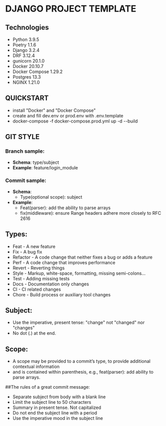 # DJANGO PROJECT TEMPLATE

## Technologies
 - Python 3.9.5
 - Poetry 1.1.6
 - Django 3.2.4
 - DRF 3.12.4
 - gunicorn 20.1.0
 - Docker 20.10.7
 - Docker Compose 1.29.2
 - Postgres 13.3
 - NGINX 1.21.0
 
## QUICKSTART
 - install "Docker" and "Docker Compose"
 - create and fill dev.env or prod.env with .env.template 
 - docker-compose -f docker-compose.prod.yml up -d --build


## GIT STYLE
### Branch sample:
 - **Schema**: type/subject
 - **Example**: feature/login_module

### Commit sample:
 - **Schema**:
   - Type(optional scope): subject
 - **Example**: 
   - Feat(parser): add the ability to parse arrays
   - fix(middleware): ensure Range headers adhere more closely to RFC 2616

## Types:
 - Feat - A new feature
 - Fix - A bug fix
 - Refactor - A code change that neither fixes a bug or adds a feature
 - Perf - A code change that improves performance
 - Revert - Reverting things
 - Style - Markup, white-space, formatting, missing semi-colons...
 - Test - Adding missing tests
 - Docs - Documentation only changes
 - CI - CI related changes
 - Chore - Build process or auxiliary tool changes

## Subject:
 - Use the imperative, present tense: "change" not "changed" nor "changes"
 - No dot (.) at the end.

## Scope:
 - A scope may be provided to a commit’s type, to provide additional contextual information
 - and is contained within parenthesis, e.g., feat(parser): add ability to parse arrays.

##The rules of a great commit message:
 - Separate subject from body with a blank line
 - Limit the subject line to 50 characters
 - Summary in present tense. Not capitalized
 - Do not end the subject line with a period
 - Use the imperative mood in the subject line

